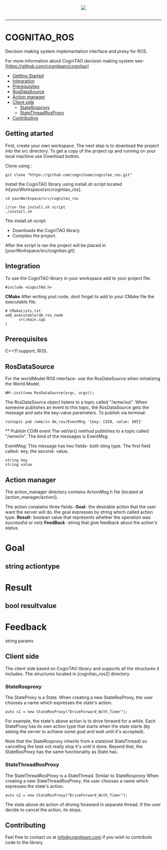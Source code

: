 <div align="center">
  <img src="/ros.jpeg"><br><br>
</div>

-----------------

# COGNITAO_ROS
Decision making system implementation interface and proxy for ROS.

For more information about CogniTAO decision making system see-[https://github.com/cogniteam/cognitao] 

- [Getting Started](#getting-started)
- [Integration](#integration)
- [Prerequisites](#prerequisites)
- [RosDataSource](#send\geT-events)
- [Action manager](#actionmanger)
- [Client side](#clientside)
    - [StateRosproxy](#staterosproxy)
    - [StateThreadRosProxy](#statethreadrosproxy)
- [Contributing](#contributing)
## Getting atarted
First, create your own workspace.
The next step is to download the project into the src directory.
To get a copy of the project up and running on your local machine use Download button.

Clone using :
```
git clone "https://github.com/cogniteam/cognitao_ros.git"
```

Install the CogniTAO library using install.sh script located in[yourWorkspace/src/cognitao_ros].
```
cd yourWorkspace/src/cognitao_ros

//run the install.sh script
./install.sh
```
The install.sh script:
- Downloads the CogniTAO library.
- Compiles the project.

After the script is ran the project will be placed in [yourWorkspace/src/cognitao.git].

## Integration

To use the CogniTAO library in your workspace add to your project file:
```
#include <CogniTAO.h>
```

**CMake**
After writing yout node, dont forget to add to your CMake file the executable file.
```
# CMakeLists.txt
add_executable(dm_ros_node
	  src/main.cpp		
)  
```
## Prerequisites
C++11 support, ROS.

## RosDataSource 
For the worldModel ROS interface- use the RosDataSource when initializing the World Model.
```
WM::init(new RosDataSource(argc, argv));
```

The RosDataSource object listens to a topic called "/wme/out".
When someone publishes an event to this topic, the RosDataSource gets the message and sets the key-value parameters.
To publish via terminal:
```
rostopic pub /wme/in dm_ros/EventMsg '{key: COIN, value: ENT}'
```
** Publish COIN event
The setVar() method publishes to a topic called "/wme/in".
The kind of the messages is EventMsg.

EventMsg:
This message has two fields- both sting type.
The first field called- key, the second- value.
```
string key
string value
```
## Action manager
The action_manager directory contains ActionMsg.h file (located at [action_manager/action]).

The action conatains three fields-
**Goal**- the desirable action that the user want the server will do.
the goal expresses by string which called action type.
**Result**- boolean value that represents whether the operation was successful or notץ
**FeedBack** -string that give feedback about the action's status.

# Goal
string actiontype 
---
# Result
bool resultvalue
---
# Feedback
string params

## Client side
The client side based on CogniTAO library and supports all the structures it includes.
The structures located in [cognitao_ros2] directory.

### StateRosproxy
The StateProxy is a State.
When creating a new StateRosProxy, the user chooses a name which expresses the state's action.

```
auto s1 = new StateRosProxy("DriveForward_With_Timer");
```
For example, the state's above action is to drive forward for a while.
Each StateProxy has its own action type that starts when the state starts
(by asking the  server to achieve some goal and wait until it's accepted).

Note that the StateRosproxy inherits from a state(not StateThread) so cancelling the task not really stop it's until it done.
Beyond that, the StateRosProxy has the same functionality as State has.

### StateThreadRosProxy
The StateThreadRosProxy is a StateThread.
Similar to StateRosproxy When creating a new StateThreadRosProxy, the user chooses a name which expresses the state's action.
```
auto s2 = new StateRosProxy("DriveForward_With_Timer");

```
The state above do action of driving foraward in separate thread.
If the user decide to cancel the action, its stops.


## Contributing

Feel free to contact us at info@cogniteam.com if you wish to contribute code to the library

